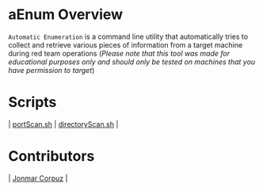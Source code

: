 # aEnum Overview

`Automatic Enumeration` is a command line utility that automatically tries to collect and retrieve various pieces of information from a target machine during red team operations (*Please note that this tool was made for educational purposes only and should only be tested on machines that you have permission to target*)

# Scripts

| [portScan.sh](https://github.com/JonmarCorpuz/aEnum/blob/main/Scripts/1-portScan.sh) | [directoryScan.sh](https://github.com/JonmarCorpuz/aEnum/blob/main/Scripts/2-directoryScan.sh) |

# Contributors

| [Jonmar Corpuz](www.linkedin.com/in/jonmarcorpuz) |
